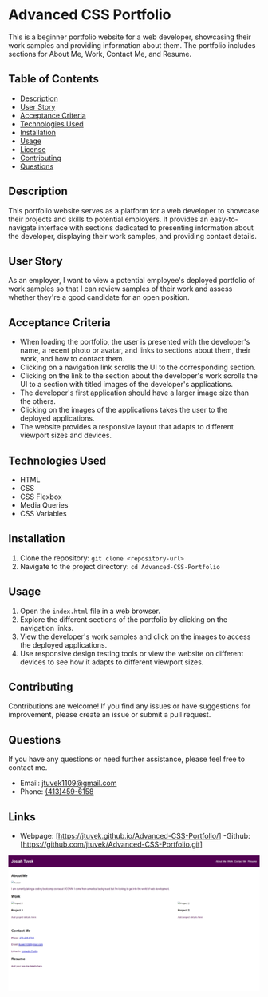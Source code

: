 # Advanced CSS Portfolio

This is a beginner portfolio website for a web developer, showcasing their work samples and providing information about them. The portfolio includes sections for About Me, Work, Contact Me, and Resume.

## Table of Contents

- [Description](#description)
- [User Story](#user-story)
- [Acceptance Criteria](#acceptance-criteria)
- [Technologies Used](#technologies-used)
- [Installation](#installation)
- [Usage](#usage)
- [License](#license)
- [Contributing](#contributing)
- [Questions](#questions)

## Description

This portfolio website serves as a platform for a web developer to showcase their projects and skills to potential employers. It provides an easy-to-navigate interface with sections dedicated to presenting information about the developer, displaying their work samples, and providing contact details.

## User Story

As an employer, I want to view a potential employee's deployed portfolio of work samples so that I can review samples of their work and assess whether they're a good candidate for an open position.

## Acceptance Criteria

- When loading the portfolio, the user is presented with the developer's name, a recent photo or avatar, and links to sections about them, their work, and how to contact them.
- Clicking on a navigation link scrolls the UI to the corresponding section.
- Clicking on the link to the section about the developer's work scrolls the UI to a section with titled images of the developer's applications.
- The developer's first application should have a larger image size than the others.
- Clicking on the images of the applications takes the user to the deployed applications.
- The website provides a responsive layout that adapts to different viewport sizes and devices.

## Technologies Used

- HTML
- CSS
- CSS Flexbox
- Media Queries
- CSS Variables

## Installation

1. Clone the repository: `git clone <repository-url>`
2. Navigate to the project directory: `cd Advanced-CSS-Portfolio`

## Usage

1. Open the `index.html` file in a web browser.
2. Explore the different sections of the portfolio by clicking on the navigation links.
3. View the developer's work samples and click on the images to access the deployed applications.
4. Use responsive design testing tools or view the website on different devices to see how it adapts to different viewport sizes.

## Contributing

Contributions are welcome! If you find any issues or have suggestions for improvement, please create an issue or submit a pull request.

## Questions

If you have any questions or need further assistance, please feel free to contact me.

- Email: [jtuvek1109@gmail.com](mailto:jtuvek1109@gmail.com)
- Phone: [(413)459-6158](Call:(413)459-6158)

## Links
- Webpage: [https://jtuvek.github.io/Advanced-CSS-Portfolio/]
-Github: [https://github.com/jtuvek/Advanced-CSS-Portfolio.git]

![Alt text](image.png)